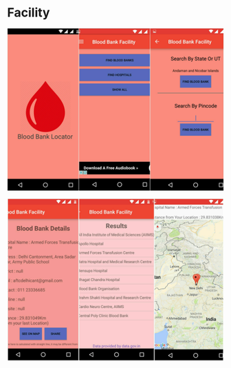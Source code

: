# Facility

![GitHub Logo](https://github.com/Jatinbalodhi96/Facility/blob/master/PicsArt_08-07-11.14.56.jpg)

![GitHub Logo](https://github.com/Jatinbalodhi96/Facility/blob/master/PicsArt_08-07-11.17.44.jpg)
